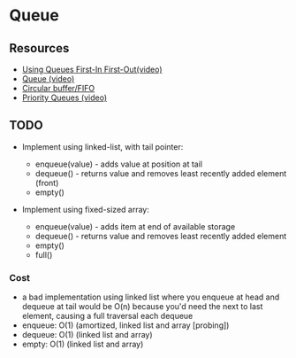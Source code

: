 <!--
@Author:  Anas Aboureada
@Date:  Thu Apr 20 2017 18:14:36
@Email:  me@anasaboureada.com
@License:  MIT License
@Copyright: Copyright (c) 2017 Anas Aboureada
-->

# Queue

## Resources

- [Using Queues First-In First-Out(video)](https://www.lynda.com/Developer-Programming-Foundations-tutorials/Using-queues-first-first-out/149042/177122-4.html)
- [Queue (video)](https://www.coursera.org/learn/data-structures/lecture/EShpq/queue)
- [Circular buffer/FIFO](https://en.wikipedia.org/wiki/Circular_buffer)
- [Priority Queues (video)](https://www.lynda.com/Developer-Programming-Foundations-tutorials/Priority-queues-deques/149042/177123-4.html)

## TODO

- Implement using linked-list, with tail pointer:

  - enqueue(value) - adds value at position at tail
  - dequeue() - returns value and removes least recently added element (front)
  - empty()

- Implement using fixed-sized array:

  - enqueue(value) - adds item at end of available storage
  - dequeue() - returns value and removes least recently added element
  - empty()
  - full()

### Cost

- a bad implementation using linked list where you enqueue at head and dequeue at tail would be O(n)
  because you'd need the next to last element, causing a full traversal each dequeue
- enqueue: O(1) (amortized, linked list and array [probing])
- dequeue: O(1) (linked list and array)
- empty: O(1) (linked list and array)
